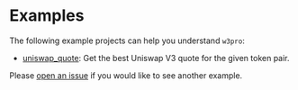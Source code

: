 # Examples

The following example projects can help you understand `w3pro`:


* [uniswap_quote](uniswap_quote/): Get the best Uniswap V3 quote for the given token pair.

Please [open an issue](https://github.com/rodert/w3pro/issues/new) if you
would like to see another example.
